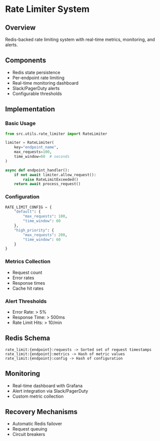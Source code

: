 # Rate Limiter System

## Overview
Redis-backed rate limiting system with real-time metrics, monitoring, and alerts.

## Components
- Redis state persistence
- Per-endpoint rate limiting
- Real-time monitoring dashboard
- Slack/PagerDuty alerts
- Configurable thresholds

## Implementation

### Basic Usage
```python
from src.utils.rate_limiter import RateLimiter

limiter = RateLimiter(
    key="endpoint_name",
    max_requests=100,
    time_window=60  # seconds
)

async def endpoint_handler():
    if not await limiter.allow_request():
        raise RateLimitExceeded()
    return await process_request()
```

### Configuration
```python
RATE_LIMIT_CONFIG = {
    "default": {
        "max_requests": 100,
        "time_window": 60
    },
    "high_priority": {
        "max_requests": 200,
        "time_window": 60
    }
}
```

### Metrics Collection
- Request count
- Error rates
- Response times
- Cache hit rates

### Alert Thresholds
- Error Rate: > 5%
- Response Time: > 500ms
- Rate Limit Hits: > 10/min

## Redis Schema
```
rate_limit:{endpoint}:requests -> Sorted set of request timestamps
rate_limit:{endpoint}:metrics -> Hash of metric values
rate_limit:{endpoint}:config -> Hash of configuration
```

## Monitoring
- Real-time dashboard with Grafana
- Alert integration via Slack/PagerDuty
- Custom metric collection

## Recovery Mechanisms
- Automatic Redis failover
- Request queuing
- Circuit breakers